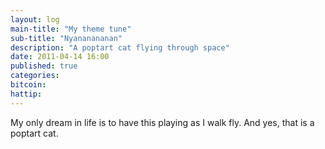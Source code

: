 ```yaml
---
layout: log
main-title: "My theme tune"
sub-title: "Nyananananan"
description: "A poptart cat flying through space"
date: 2011-04-14 16:00
published: true
categories: 
bitcoin: 
hattip: 
---
```


My only dream in life is to have this playing as I walk fly. And yes, that is a poptart cat.<!--more-->

<div class='embed-container'>
	<object data="https://www.youtube.com/embed/QH2-TGUlwu4"></object>	
</div>